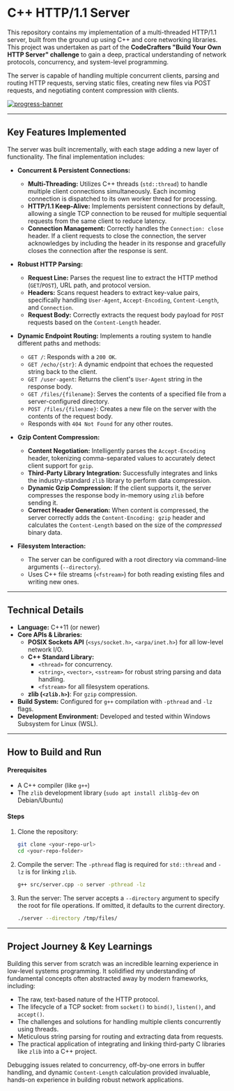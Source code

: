 # C++ HTTP/1.1 Server

This repository contains my implementation of a multi-threaded HTTP/1.1 server, built from the ground up using C++ and core networking libraries. This project was undertaken as part of the **CodeCrafters "Build Your Own HTTP Server" challenge** to gain a deep, practical understanding of network protocols, concurrency, and system-level programming.

The server is capable of handling multiple concurrent clients, parsing and routing HTTP requests, serving static files, creating new files via POST requests, and negotiating content compression with clients.

[![progress-banner](https://backend.codecrafters.io/progress/http-server/1517dbe9-b93f-42f5-bd6a-7a19913a953d)](https://app.codecrafters.io/users/sudoHasaan?r=2qF)

---

## Key Features Implemented

The server was built incrementally, with each stage adding a new layer of functionality. The final implementation includes:

*   **Concurrent & Persistent Connections:**
    *   **Multi-Threading:** Utilizes C++ threads (`std::thread`) to handle multiple client connections simultaneously. Each incoming connection is dispatched to its own worker thread for processing.
    *   **HTTP/1.1 Keep-Alive:** Implements persistent connections by default, allowing a single TCP connection to be reused for multiple sequential requests from the same client to reduce latency.
    *   **Connection Management:** Correctly handles the `Connection: close` header. If a client requests to close the connection, the server acknowledges by including the header in its response and gracefully closes the connection after the response is sent.

*   **Robust HTTP Parsing:**
    *   **Request Line:** Parses the request line to extract the HTTP method (`GET`/`POST`), URL path, and protocol version.
    *   **Headers:** Scans request headers to extract key-value pairs, specifically handling `User-Agent`, `Accept-Encoding`, `Content-Length`, and `Connection`.
    *   **Request Body:** Correctly extracts the request body payload for `POST` requests based on the `Content-Length` header.

*   **Dynamic Endpoint Routing:** Implements a routing system to handle different paths and methods:
    *   `GET /`: Responds with a `200 OK`.
    *   `GET /echo/{str}`: A dynamic endpoint that echoes the requested string back to the client.
    *   `GET /user-agent`: Returns the client's `User-Agent` string in the response body.
    *   `GET /files/{filename}`: Serves the contents of a specified file from a server-configured directory.
    *   `POST /files/{filename}`: Creates a new file on the server with the contents of the request body.
    *   Responds with `404 Not Found` for any other routes.

*   **Gzip Content Compression:**
    *   **Content Negotiation:** Intelligently parses the `Accept-Encoding` header, tokenizing comma-separated values to accurately detect client support for `gzip`.
    *   **Third-Party Library Integration:** Successfully integrates and links the industry-standard `zlib` library to perform data compression.
    *   **Dynamic Gzip Compression:** If the client supports it, the server compresses the response body in-memory using `zlib` before sending it.
    *   **Correct Header Generation:** When content is compressed, the server correctly adds the `Content-Encoding: gzip` header and calculates the `Content-Length` based on the size of the *compressed* binary data.

*   **Filesystem Interaction:**
    *   The server can be configured with a root directory via command-line arguments (`--directory`).
    *   Uses C++ file streams (`<fstream>`) for both reading existing files and writing new ones.
---

## Technical Details

*   **Language:** C++11 (or newer)
*   **Core APIs & Libraries:**
    *   **POSIX Sockets API** (`<sys/socket.h>`, `<arpa/inet.h>`) for all low-level network I/O.
    *   **C++ Standard Library:**
        *   `<thread>` for concurrency.
        *   `<string>`, `<vector>`, `<sstream>` for robust string parsing and data handling.
        *   `<fstream>` for all filesystem operations.
    *   **zlib (`<zlib.h>`)**: For `gzip` compression.
*   **Build System:** Configured for `g++` compilation with `-pthread` and `-lz` flags.
*   **Development Environment:** Developed and tested within Windows Subsystem for Linux (WSL).

---

## How to Build and Run

#### Prerequisites
*   A C++ compiler (like `g++`)
*   The `zlib` development library (`sudo apt install zlib1g-dev` on Debian/Ubuntu)

#### Steps
1.  Clone the repository:
    ```sh
    git clone <your-repo-url>
    cd <your-repo-folder>
    ```

2.  Compile the server:
    The `-pthread` flag is required for `std::thread` and `-lz` is for linking `zlib`.
    ```sh
    g++ src/server.cpp -o server -pthread -lz
    ```

3.  Run the server:
    The server accepts a `--directory` argument to specify the root for file operations. If omitted, it defaults to the current directory.
    ```sh
    ./server --directory /tmp/files/
    ```

---

## Project Journey & Key Learnings

Building this server from scratch was an incredible learning experience in low-level systems programming. It solidified my understanding of fundamental concepts often abstracted away by modern frameworks, including:
*   The raw, text-based nature of the HTTP protocol.
*   The lifecycle of a TCP socket: from `socket()` to `bind()`, `listen()`, and `accept()`.
*   The challenges and solutions for handling multiple clients concurrently using threads.
*   Meticulous string parsing for routing and extracting data from requests.
*   The practical application of integrating and linking third-party C libraries like `zlib` into a C++ project.

Debugging issues related to concurrency, off-by-one errors in buffer handling, and dynamic `Content-Length` calculation provided invaluable, hands-on experience in building robust network applications.